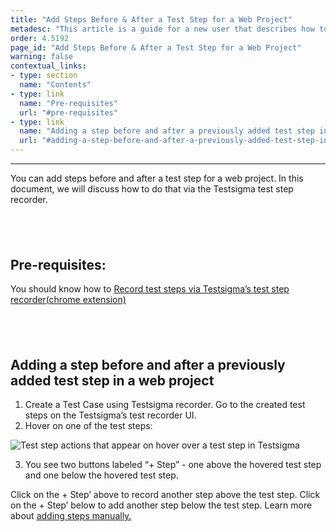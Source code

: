```yaml
---
title: "Add Steps Before & After a Test Step for a Web Project"
metadesc: "This article is a guide for a new user that describes how to add a step before and after an already added test step in a web project Testsigma."
order: 4.5192
page_id: "Add Steps Before & After a Test Step for a Web Project"
warning: false
contextual_links:
- type: section
  name: "Contents"
- type: link
  name: "Pre-requisites"
  url: "#pre-requisites"
- type: link
  name: "Adding a step before and after a previously added test step in a web project"
  url: "#adding-a-step-before-and-after-a-previously-added-test-step-in-a-web-project"
---
```


---

You can add steps before and after a test step for a web project. In this document, we will discuss how to do that via the Testsigma test step recorder.

&emsp;
---

## **Pre-requisites:**
You should know how to [Record test steps via Testsigma’s test step recorder(chrome extension)](https://testsigma.com/docs/test-cases/create-steps-recorder/web-apps/overview/)

&emsp;
---

## **Adding a step before and after a previously added test step in a web project**

 1. Create a Test Case using Testsigma recorder. Go to the created test steps on the Testsigma’s test recorder UI.
 2. Hover on one of the test steps:

![Test step actions that appear on hover over a test step in Testsigma](https://docs.testsigma.com/images/add-steps-before-after/hover-over-test-steps-add-steps-testsigma-recorder.png)

 3. You see two buttons labeled “+ Step” - one above the hovered test step and one below the hovered test step. 


Click on the + Step’ above to record another step above the test step. Click on the + Step’ below to add another step below the test step. Learn more about [adding steps manually.](https://testsigma.com/docs/test-cases/create-steps-recorder/web-apps/add-steps-manually/)




